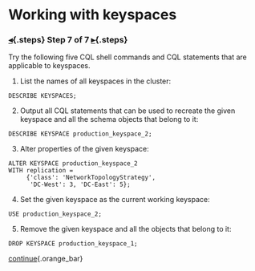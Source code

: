 <div class="top">

# Working with keyspaces
### [◂](command:katapod.loadPage?step6){.steps} Step 7 of 7 [▸](command:katapod.loadPage?finish){.steps}
</div>

Try the following five CQL shell commands and CQL statements that are applicable to keyspaces. 

1. List the names of all keyspaces in the cluster:
```
DESCRIBE KEYSPACES;
```

2. Output all CQL statements that can be used to recreate the given keyspace
and all the schema objects that belong to it:
```
DESCRIBE KEYSPACE production_keyspace_2;
```

3. Alter properties of the given keyspace:
```
ALTER KEYSPACE production_keyspace_2
WITH replication = 
     {'class': 'NetworkTopologyStrategy',
      'DC-West': 3, 'DC-East': 5};
```

4. Set the given keyspace as the current working keyspace:
```
USE production_keyspace_2;
```

5. Remove the given keyspace and all the objects that belong to it:
```
DROP KEYSPACE production_keyspace_1;
```

[continue](command:katapod.loadPage?finish){.orange_bar}
